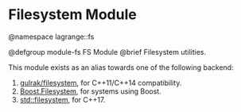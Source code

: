Filesystem Module
============

@namespace lagrange::fs

@defgroup module-fs FS Module
@brief Filesystem utilities.

This module exists as an alias towards one of the following backend:
1. [gulrak/filesystem](https://github.com/gulrak/filesystem), for C++11/C++14 compatibility.
2. [Boost.Filesystem](https://github.com/boostorg/filesystem), for systems using Boost.
3. [std::filesystem](https://en.cppreference.com/w/cpp/filesystem), for C++17.
